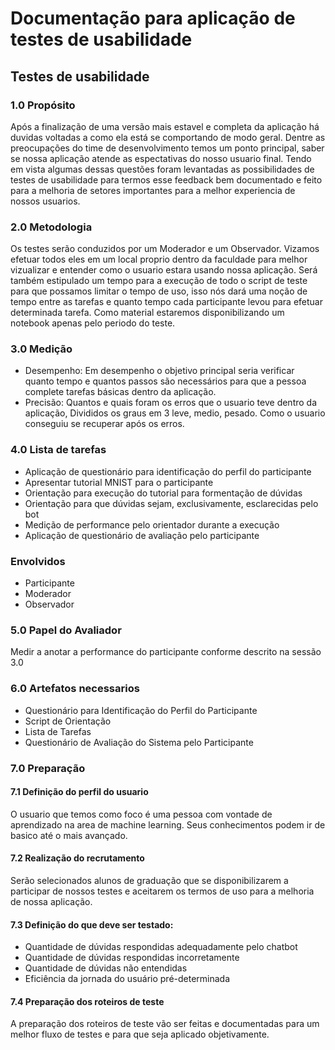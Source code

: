 # Documentação para aplicação de testes de usabilidade

## Testes de usabilidade 

### 1.0 Propósito
Após a finalização de uma versão mais estavel e completa da aplicação há duvidas voltadas a como ela está se comportando de modo geral. Dentre as preocupações do time de desenvolvimento temos um ponto principal, saber se nossa aplicação atende as espectativas do nosso usuario final. Tendo em vista algumas dessas questões foram levantadas as possibilidades de testes de usabilidade para termos esse feedback bem documentado e feito para a melhoria de setores importantes para a melhor experiencia
de nossos usuarios.

### 2.0 Metodologia
Os testes serão conduzidos por um Moderador e um Observador. Vizamos efetuar todos eles em um local proprio dentro da faculdade para melhor vizualizar e entender como o usuario estara usando nossa aplicação. Será também estipulado um tempo para a execução de todo o script de teste para que possamos limitar o tempo de uso, isso nós dará uma noção de tempo entre as tarefas e quanto tempo cada participante levou para efetuar determinada tarefa. Como material estaremos disponibilizando um
notebook apenas pelo periodo do teste.

### 3.0 Medição
- Desempenho: Em desempenho o objetivo principal seria verificar quanto tempo e quantos passos são necessários para que a pessoa complete tarefas básicas dentro da aplicação.
- Precisão: Quantos e quais foram os erros que o usuario teve dentro da aplicação, Divididos os graus em 3 leve, medio, pesado. Como o usuario conseguiu se recuperar após os erros.

### 4.0 Lista de tarefas
- Aplicação de questionário para identificação do perfil do participante
- Apresentar tutorial MNIST para o participante
- Orientação para execução do tutorial para formentação de dúvidas
- Orientação para que dúvidas sejam, exclusivamente, esclarecidas pelo bot
- Medição de performance pelo orientador durante a execução
- Aplicação de questionário de avaliação pelo participante

### Envolvidos 
- Participante
- Moderador
- Observador

### 5.0 Papel do Avaliador
Medir a anotar a performance do participante conforme descrito na sessão 3.0

### 6.0 Artefatos necessarios
* Questionário para Identificação do Perfil do Participante
* Script de Orientação
* Lista de Tarefas
* Questionário de Avaliação do Sistema pelo Participante

### 7.0 Preparação
#### 7.1 Definição do perfil do usuario
O usuario que temos como foco é uma pessoa com vontade de aprendizado na area de machine learning. Seus conhecimentos podem ir de basico até o mais avançado.

#### 7.2 Realização do recrutamento
Serão selecionados alunos de graduação que se disponibilizarem a participar de nossos testes e aceitarem os termos de uso para a melhoria de nossa aplicação.

#### 7.3 Definição do que deve ser testado:
- Quantidade de dúvidas respondidas adequadamente pelo chatbot
- Quantidade de dúvidas respondidas incorretamente
- Quantidade de dúvidas não entendidas
- Eficiência da jornada do usuário pré-determinada

#### 7.4 Preparação dos roteiros de teste
A preparação dos roteiros de teste vão ser feitas e documentadas para um melhor fluxo de testes e para que seja aplicado objetivamente.

<!--  -->
<!-- ### Anotação das observações: -->



<!--  -->
<!-- ### Elaboração do relatorio -->

